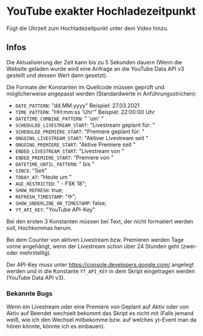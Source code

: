 # YouTube exakter Hochladezeitpunkt

Fügt die Uhrzeit zum Hochladezeitpunkt unter dem Video hinzu.

## Infos

Die Aktualisierung der Zeit kann bis zu 5 Sekunden dauern (Wenn die Website
geladen wurde wird eine Anfrage an die YouTube Data API v3 gestellt und dessen
Wert dann gesetzt).

Die Formate der Konstanten im Quellcode müssen geprüft und möglicherweise
angepasst werden (Standardwerte in Anführungsstrichen):

- `DATE_PATTERN`: "dd.MM.yyyy" Beispiel: 27.03.2021
- `TIME_PATTERN`: "HH:mm:ss 'Uhr'" Beispiel: 22:00:00 Uhr
- `DATETIME_COMBINE_PATTERN`: " 'um' "
- `SCHEDULED_LIVESTREAM_START`: "Livestream geplant für: "
- `SCHEDULED_PREMIERE_START`: "Premiere geplant für: "
- `ONGOING_LIVESTREAM_START`: "Aktiver Livestream seit "
- `ONGOING_PREMIERE_START`: "Aktive Premiere seit "
- `ENDED_LIVESTREAM_START`: "Livestream von "
- `ENDED_PREMIERE_START`: "Premiere von "
- `DATETIME_UNTIL_PATTERN`: " bis "
- `SINCE`: "Seit"
- `TODAY_AT`: "Heute um "
- `AGE_RESTRICTED`: " - FSK 18";
- `SHOW_REFRESH`: true;
- `REFRESH_TIMESTAMP`: "⟳";
- `SHOW_UNDERLINE_ON_TIMESTAMP`: false;
- `YT_API_KEY`: "YouTube API-Key"

Bei den ersten 3 Konstanten müssen bei Text, der nicht formatiert werden soll,
Hochkommas herum.

Bei dem Counter von aktiven Livestream bzw. Premieren werden Tage vorne
angehängt, wenn der Livestream schon über 24 Stunden geht (zwei- oder
mehrstellig).

Der API-Key muss unter https://console.developers.google.com/ angelegt werden
und in die Konstante `YT_API_KEY` in dem Skript eingetragen werden (YouTube Data
API v3).

### Bekannte Bugs

Wenn ein Livestream oder eine Premiere von Geplant auf Aktiv oder von Aktiv auf
Beendet wechselt bekommt das Skript es nicht mit (Falls jemand weiß, wie ich den
Wechsel mitbekomme bzw. auf welches yt-Event man da hören könnte, könnte ich es
einbauen).
